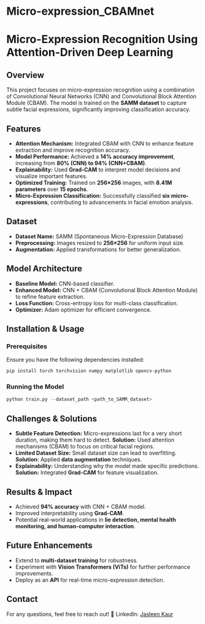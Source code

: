 # Micro-expression_CBAMnet
# Micro-Expression Recognition Using Attention-Driven Deep Learning

## Overview
This project focuses on micro-expression recognition using a combination of Convolutional Neural Networks (CNN) and Convolutional Block Attention Module (CBAM). The model is trained on the **SAMM dataset** to capture subtle facial expressions, significantly improving classification accuracy.

## Features
- **Attention Mechanism:** Integrated CBAM with CNN to enhance feature extraction and improve recognition accuracy.
- **Model Performance:** Achieved a **14% accuracy improvement**, increasing from **80% (CNN) to 94% (CNN+CBAM)**.
- **Explainability:** Used **Grad-CAM** to interpret model decisions and visualize important features.
- **Optimized Training:** Trained on **256×256** images, with **8.41M parameters** over **15 epochs**.
- **Micro-Expression Classification:** Successfully classified **six micro-expressions**, contributing to advancements in facial emotion analysis.

## Dataset
- **Dataset Name:** SAMM (Spontaneous Micro-Expression Database)
- **Preprocessing:** Images resized to **256×256** for uniform input size.
- **Augmentation:** Applied transformations for better generalization.

## Model Architecture
- **Baseline Model:** CNN-based classifier.
- **Enhanced Model:** CNN + CBAM (Convolutional Block Attention Module) to refine feature extraction.
- **Loss Function:** Cross-entropy loss for multi-class classification.
- **Optimizer:** Adam optimizer for efficient convergence.

## Installation & Usage
### Prerequisites
Ensure you have the following dependencies installed:
```bash
pip install torch torchvision numpy matplotlib opencv-python
```
### Running the Model
```python
python train.py --dataset_path <path_to_SAMM_dataset>
```

## Challenges & Solutions
- **Subtle Feature Detection:** Micro-expressions last for a very short duration, making them hard to detect. **Solution:** Used attention mechanisms (CBAM) to focus on critical facial regions.
- **Limited Dataset Size:** Small dataset size can lead to overfitting. **Solution:** Applied **data augmentation** techniques.
- **Explainability:** Understanding why the model made specific predictions. **Solution:** Integrated **Grad-CAM** for feature visualization.

## Results & Impact
- Achieved **94% accuracy** with CNN + CBAM model.
- Improved interpretability using **Grad-CAM**.
- Potential real-world applications in **lie detection, mental health monitoring, and human-computer interaction**.

## Future Enhancements
- Extend to **multi-dataset training** for robustness.
- Experiment with **Vision Transformers (ViTs)** for further performance improvements.
- Deploy as an **API** for real-time micro-expression detection.


## Contact
For any questions, feel free to reach out!
🚀 LinkedIn: [Jasleen Kaur](www.linkedin.com/in/jas03leen)

